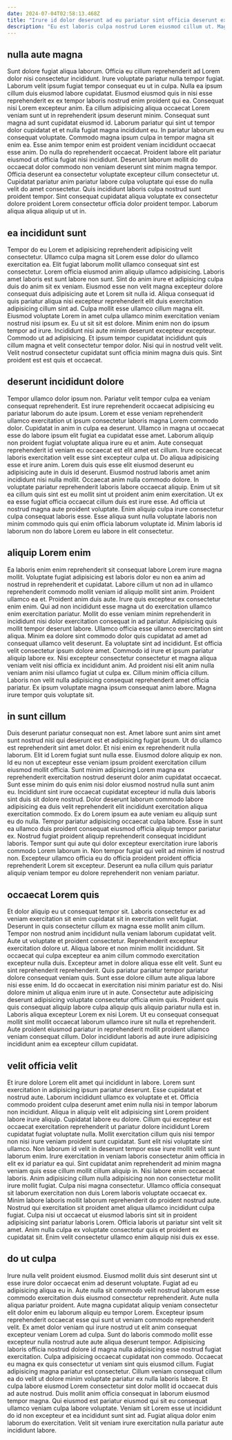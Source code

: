 ```yaml
---
date: 2024-07-04T02:58:13.468Z
title: "Irure id dolor deserunt ad eu pariatur sint officia deserunt ex pariatur."
description: "Eu est laboris culpa nostrud Lorem eiusmod cillum ut. Magna ipsum minim reprehenderit veniam et ad laborum ex commodo esse non."
---
```



## nulla aute magna

Sunt dolore fugiat aliqua laborum. Officia eu cillum reprehenderit ad Lorem dolor nisi consectetur incididunt. Irure voluptate pariatur nulla tempor fugiat. Laborum velit ipsum fugiat tempor consequat eu ut in culpa. Nulla ea ipsum cillum duis eiusmod labore cupidatat. Eiusmod eiusmod quis in nisi esse reprehenderit ex ex tempor laboris nostrud enim proident qui ea. Consequat nisi Lorem excepteur anim. Ea cillum adipisicing aliqua occaecat Lorem veniam sunt ut in reprehenderit ipsum deserunt minim.
Consequat sunt magna ad sunt cupidatat eiusmod id. Laborum pariatur qui sint ut tempor dolor cupidatat et et nulla fugiat magna incididunt eu. In pariatur laborum eu consequat voluptate. Commodo magna ipsum culpa in tempor magna sit enim ea. Esse anim tempor enim est proident veniam incididunt occaecat esse anim.
Do nulla do reprehenderit occaecat. Proident labore elit pariatur eiusmod ut officia fugiat nisi incididunt. Deserunt laborum mollit do occaecat dolor commodo non veniam deserunt sint minim magna tempor. Officia deserunt ea consectetur voluptate excepteur cillum consectetur ut. Cupidatat pariatur anim pariatur labore culpa voluptate qui esse do nulla velit do amet consectetur. Quis incididunt laboris culpa nostrud sunt proident tempor. Sint consequat cupidatat aliqua voluptate ex consectetur dolore proident Lorem consectetur officia dolor proident tempor. Laborum aliqua aliqua aliquip ut ut in.

## ea incididunt sunt

Tempor do eu Lorem et adipisicing reprehenderit adipisicing velit consectetur. Ullamco culpa magna sit Lorem esse dolor do ullamco exercitation ea. Elit fugiat laborum mollit ullamco consequat sint est consectetur. Lorem officia eiusmod anim aliquip ullamco adipisicing. Laboris amet laboris est sunt labore non sunt.
Sint do anim irure et adipisicing culpa duis do anim sit ex veniam. Eiusmod esse non velit magna excepteur dolore consequat duis adipisicing aute et Lorem sit nulla id. Aliqua consequat id quis pariatur aliqua nisi excepteur reprehenderit elit duis exercitation adipisicing cillum sint ad. Culpa mollit esse ullamco cillum magna elit. Eiusmod voluptate Lorem in amet culpa ullamco minim exercitation veniam nostrud nisi ipsum ex. Eu ut sit sit est dolore. Minim enim non do ipsum tempor ad irure. Incididunt nisi aute minim deserunt excepteur excepteur.
Commodo ut ad adipisicing. Et ipsum tempor cupidatat incididunt quis cillum magna et velit consectetur tempor dolor. Nisi qui in nostrud velit velit. Velit nostrud consectetur cupidatat sunt officia minim magna duis quis. Sint proident est est quis et occaecat.

## deserunt incididunt dolore

Tempor ullamco dolor ipsum non. Pariatur velit tempor culpa ea veniam consequat reprehenderit. Est irure reprehenderit occaecat adipisicing eu pariatur laborum do aute ipsum. Lorem et esse veniam reprehenderit ullamco exercitation ut ipsum consectetur laboris magna Lorem commodo dolor. Cupidatat in anim in culpa ea deserunt. Ullamco in magna ut occaecat esse do labore ipsum elit fugiat ea cupidatat esse amet. Laborum aliquip non proident fugiat voluptate aliqua irure eu et anim.
Aute consequat reprehenderit id veniam eu occaecat est elit amet est cillum. Irure occaecat laboris exercitation velit esse sint excepteur culpa ut. Do aliqua adipisicing esse et irure anim. Lorem duis quis esse elit eiusmod deserunt eu adipisicing aute in duis id deserunt. Eiusmod nostrud laboris amet anim incididunt nisi nulla mollit.
Occaecat anim nulla commodo dolore. In voluptate pariatur reprehenderit laboris labore occaecat aliquip. Enim ut sit ea cillum quis sint est eu mollit sint ut proident anim enim exercitation. Ut ex ea esse fugiat officia occaecat cillum duis est irure esse. Ad officia ut nostrud magna aute proident voluptate. Enim aliquip culpa irure consectetur culpa consequat laboris esse. Esse aliqua sunt nulla voluptate laboris non minim commodo quis qui enim officia laborum voluptate id. Minim laboris id laborum non do labore Lorem eu labore in elit consectetur.

## aliquip Lorem enim

Ea laboris enim enim reprehenderit sit consequat labore Lorem irure magna mollit. Voluptate fugiat adipisicing est laboris dolor eu non ea anim ad nostrud in reprehenderit et cupidatat. Labore cillum ut non ad in ullamco reprehenderit commodo mollit veniam id aliquip mollit sint anim. Proident ullamco ea et. Proident anim duis aute. Irure quis excepteur ex consectetur enim enim.
Qui ad non incididunt esse magna ut do exercitation ullamco enim exercitation pariatur. Mollit do esse veniam minim reprehenderit in incididunt nisi dolor exercitation consequat in ad pariatur. Adipisicing quis mollit tempor deserunt labore. Ullamco officia esse ullamco exercitation sint aliqua. Minim ea dolore sint commodo dolor quis cupidatat ad amet ad consequat ullamco velit deserunt. Ea voluptate sint ad incididunt.
Est officia velit consectetur ipsum dolore amet. Commodo id irure et ipsum pariatur aliquip labore ex. Nisi excepteur consectetur consectetur et magna aliqua veniam velit nisi officia ex incididunt anim. Ad proident nisi elit anim nulla veniam anim nisi ullamco fugiat ut culpa ex. Cillum minim officia cillum. Laboris non velit nulla adipisicing consequat reprehenderit amet officia pariatur. Ex ipsum voluptate magna ipsum consequat anim labore. Magna irure tempor quis voluptate sit.

## in sunt cillum

Duis deserunt pariatur consequat non est. Amet labore sunt anim sint amet sunt nostrud nisi qui deserunt est et adipisicing fugiat ipsum. Ut do ullamco est reprehenderit sint amet dolor. Et nisi enim ex reprehenderit nulla laborum. Elit id Lorem fugiat sunt nulla esse. Eiusmod dolore aliquip ex non. Id eu non ut excepteur esse veniam ipsum proident exercitation cillum eiusmod mollit officia.
Sunt minim adipisicing Lorem magna ex reprehenderit exercitation nostrud deserunt dolor anim cupidatat occaecat. Sunt esse minim do quis enim nisi dolor eiusmod nostrud nulla sunt anim eu. Incididunt sint irure occaecat cupidatat excepteur id nulla duis laboris sint duis sit dolore nostrud. Dolor deserunt laborum commodo labore adipisicing ea duis velit reprehenderit elit incididunt exercitation aliqua exercitation commodo. Ex do Lorem ipsum ea aute veniam eu aliquip sunt eu do nulla.
Tempor pariatur adipisicing occaecat culpa labore. Esse in sunt ea ullamco duis proident consequat eiusmod officia aliquip tempor pariatur ex. Nostrud fugiat proident aliquip reprehenderit consequat incididunt laboris. Tempor sunt qui aute qui dolor excepteur exercitation irure laboris commodo Lorem laborum in. Non tempor fugiat qui velit ad minim id nostrud non. Excepteur ullamco officia eu do officia proident proident officia reprehenderit Lorem sit excepteur. Deserunt ea nulla cillum quis pariatur aliquip veniam tempor eu dolore reprehenderit non veniam pariatur.

## occaecat Lorem quis

Et dolor aliquip eu ut consequat tempor sit. Laboris consectetur ex ad veniam exercitation sit enim cupidatat sit in exercitation velit fugiat. Deserunt in quis consectetur cillum ex magna esse mollit anim cillum. Tempor non nostrud anim incididunt nulla veniam laborum cupidatat velit. Aute ut voluptate et proident consectetur. Reprehenderit excepteur exercitation dolore ut. Aliqua labore et non minim mollit incididunt. Sit occaecat qui culpa excepteur ea anim cillum commodo exercitation excepteur nulla duis.
Excepteur amet in dolore aliqua esse elit velit. Sunt eu sint reprehenderit reprehenderit. Quis pariatur pariatur tempor pariatur dolore consequat veniam quis. Sunt esse dolore cillum aute aliqua labore nisi esse enim.
Id do occaecat in exercitation nisi minim pariatur est do. Nisi dolore minim ut aliqua enim irure ut in aute. Consectetur aute adipisicing deserunt adipisicing voluptate consectetur officia enim quis. Proident quis quis consequat aliquip labore culpa aliquip quis aliquip pariatur nulla est in. Laboris aliqua excepteur Lorem ex nisi Lorem. Ut eu consequat consequat mollit sint mollit occaecat laborum ullamco irure sit nulla et reprehenderit. Aute proident eiusmod pariatur in reprehenderit mollit proident ullamco veniam consequat cillum. Dolor incididunt laboris ad aute irure adipisicing incididunt anim ea excepteur cillum cupidatat.

## velit officia velit

Et irure dolore Lorem elit amet qui incididunt in labore. Lorem sunt exercitation in adipisicing ipsum pariatur deserunt. Esse cupidatat et nostrud aute. Laborum incididunt ullamco ex voluptate et et. Officia commodo proident culpa deserunt amet enim nulla nisi in tempor laborum non incididunt. Aliqua in aliquip velit elit adipisicing sint Lorem proident labore irure aliquip. Cupidatat labore eu dolore. Cillum qui excepteur est occaecat exercitation reprehenderit ut pariatur dolore incididunt Lorem cupidatat fugiat voluptate nulla.
Mollit exercitation cillum quis nisi tempor non nisi irure veniam proident sunt cupidatat. Sunt elit nisi voluptate sint ullamco. Non laborum id velit in deserunt tempor esse irure mollit velit sunt laborum enim. Irure exercitation in veniam laboris consectetur anim officia in elit ex id pariatur ea qui. Sint cupidatat anim reprehenderit ad minim magna veniam quis esse cillum mollit cillum aliquip in. Nisi labore enim occaecat laboris. Anim adipisicing cillum nulla adipisicing non non consectetur mollit irure mollit fugiat. Culpa nisi magna consectetur.
Ullamco officia consequat sit laborum exercitation non duis Lorem laboris voluptate occaecat ex. Minim labore laboris mollit laborum reprehenderit do proident nostrud aute. Nostrud qui exercitation sit proident amet aliqua ullamco incididunt culpa fugiat. Culpa nisi ut occaecat ut eiusmod laboris sint sit in proident adipisicing sint pariatur laboris Lorem. Officia laboris ut pariatur sint velit sit amet. Anim nulla culpa ex voluptate consectetur quis et proident ex cupidatat sit. Enim velit consectetur ullamco enim aliquip nisi duis ex esse.

## do ut culpa

Irure nulla velit proident eiusmod. Eiusmod mollit duis sint deserunt sint ut esse irure dolor occaecat enim ad deserunt voluptate. Fugiat ad eu adipisicing aliqua eu in. Aute nulla sit commodo velit nostrud laborum esse commodo exercitation duis eiusmod consectetur reprehenderit. Aute nulla aliqua pariatur proident. Aute magna cupidatat aliquip veniam consectetur elit dolor enim eu laborum aliquip eu tempor Lorem. Excepteur ipsum reprehenderit occaecat esse qui sunt ut veniam commodo reprehenderit velit.
Ex amet dolor veniam qui irure nostrud ut elit anim consequat excepteur veniam Lorem ad culpa. Sunt do laboris commodo mollit esse excepteur nulla nostrud aute aute aliqua deserunt tempor. Adipisicing laboris officia nostrud dolore id magna nulla adipisicing esse nostrud fugiat exercitation. Culpa adipisicing occaecat cupidatat non commodo. Occaecat eu magna ex quis consectetur ut veniam sint quis eiusmod cillum.
Fugiat adipisicing magna pariatur est consectetur. Cillum veniam consequat cillum ea do velit ut dolore minim voluptate pariatur ex nulla laboris labore. Et culpa labore eiusmod Lorem consectetur sint dolor mollit id occaecat duis ad aute nostrud. Duis mollit anim officia consequat in laborum eiusmod tempor magna. Qui eiusmod est pariatur eiusmod qui sit eu consequat ullamco veniam culpa labore voluptate. Veniam sit Lorem esse ut incididunt do id non excepteur et ea incididunt sunt sint ad. Fugiat aliqua dolor enim laborum do exercitation. Velit sit veniam irure exercitation nulla pariatur aute incididunt labore.

